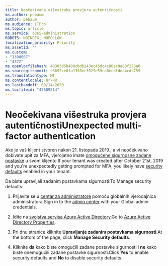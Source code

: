 ```yaml
---
title: Neočekivana višestruka provjera autentičnosti
ms.author: pebaum
author: pebaum
ms.audience: ITPro
ms.topic: article
ms.service: o365-administration
ROBOTS: NOINDEX, NOFOLLOW
localization_priority: Priority
ms.assetid: ''
ms.custom:
- "1300007"
- "4372"
ms.openlocfilehash: 48303d5b408cbdb243ec45dc4c80ac9a83f273a0
ms.sourcegitcommit: c6692ce0fa1358ec3529e59ca0ecdfdea4cdc759
ms.translationtype: MT
ms.contentlocale: hr-HR
ms.lasthandoff: 09/14/2020
ms.locfileid: "47689514"
---
```

# <a name="unexpected-multi-factor-authentication"></a><span data-ttu-id="d9076-102">Neočekivana višestruka provjera autentičnosti</span><span class="sxs-lookup"><span data-stu-id="d9076-102">Unexpected multi-factor authentication</span></span>

<span data-ttu-id="d9076-103">Ako je vaš klijent stvoren nakon 21. listopada 2019., a vi neočekivano dobivate upit za MFA, vjerojatno imate [omogućene sigurnosne zadane postavke](https://aka.ms/securitydefaults) u svom klijentu.</span><span class="sxs-lookup"><span data-stu-id="d9076-103">If your tenant was created after October 21st, 2019 and you're unexpectedly getting prompted for MFA, you likely have [security defaults](https://aka.ms/securitydefaults) enabled in your tenant.</span></span> 

<span data-ttu-id="d9076-104">Da biste upravljali zadanim postavkama sigurnosti:</span><span class="sxs-lookup"><span data-stu-id="d9076-104">To Manage security defaults:</span></span>

1. <span data-ttu-id="d9076-105">Prijavite se u [centar za administratore](https://go.microsoft.com/fwlink/p/?linkid=834822) pomoću globalnih vjerodajnica administratora.</span><span class="sxs-lookup"><span data-stu-id="d9076-105">Sign in to the [admin center](https://go.microsoft.com/fwlink/p/?linkid=834822) with your Global admin credentials.</span></span>

2. <span data-ttu-id="d9076-106">Idite na [svojstva servisa Azure Active Directory](https://portal.azure.com/#blade/Microsoft_AAD_IAM/ActiveDirectoryMenuBlade/Properties).</span><span class="sxs-lookup"><span data-stu-id="d9076-106">Go to [Azure Active Directory Properties](https://portal.azure.com/#blade/Microsoft_AAD_IAM/ActiveDirectoryMenuBlade/Properties).</span></span>

3. <span data-ttu-id="d9076-107">Pri dnu stranice kliknite **Upravljanje zadanim postavkama sigurnosti**.</span><span class="sxs-lookup"><span data-stu-id="d9076-107">At the bottom of the page, click **Manage Security defaults**.</span></span>

4. <span data-ttu-id="d9076-108">Kliknite **da** kako biste omogućili zadane postavke sigurnosti i **ne** kako biste onemogućili zadane postavke sigurnosti.</span><span class="sxs-lookup"><span data-stu-id="d9076-108">Click **Yes** to enable security defaults and **No** to disable security defaults.</span></span>
